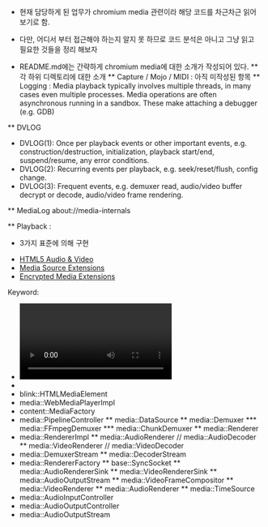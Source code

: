 * 현재 담당하게 된 업무가 chromium media 관련이라 해당 코드를 차근차근 읽어 보기로 함.
* 다만, 어디서 부터 접근해야 하는지 알지 못 하므로 코드 분석은 아니고 그냥 읽고 필요한 것들을 정리 해보자


* README.md에는 간략하게 chromium media에 대한 소개가 작성되어 있다. 
** 각 하위 디렉토리에 대한 소개
** Capture / Mojo / MIDI : 아직 미작성된 항목
** Logging : 
Media playback typically involves multiple threads, in many cases even multiple processes. 
Media operations are often asynchronous running in a sandbox. 
These make attaching a debugger (e.g. GDB)

** DVLOG
* DVLOG(1): Once per playback events or other important events, e.g.
  construction/destruction, initialization, playback start/end, suspend/resume,
  any error conditions.
* DVLOG(2): Recurring events per playback, e.g. seek/reset/flush, config change.
* DVLOG(3): Frequent events, e.g. demuxer read, audio/video buffer decrypt or
  decode, audio/video frame rendering.
  
** MediaLog
about://media-internals

** Playback : 

- 3가지 표준에 의해 구현
* [HTML5 Audio & Video](https://dev.w3.org/html5/spec-author-view/video.html)
* [Media Source Extensions](https://www.w3.org/TR/media-source/)
* [Encrypted Media Extensions](https://www.w3.org/TR/encrypted-media/)

Keyword: 
  * <video> 
  * <audio> 
  * blink::HTMLMediaElement
  * media::WebMediaPlayerImpl
  * content::MediaFactory
  * media::PipelineController
    ** media::DataSource
    ** media::Demuxer
      *** media::FFmpegDemuxer
      *** media::ChunkDemuxer
    ** media::Renderer
  * media::RendererImpl
    ** media::AudioRenderer // media::AudioDecoder
    ** media::VideoRenderer // media::VideoDecoder
  * media::DemuxerStream
    ** media::DecoderStream
  * media::RendererFactory
    ** base::SyncSocket
    ** media::AudioRendererSink
    ** media::VideoRendererSink
    ** media::AudioOutputStream
    ** media::VideoFrameCompositor
    ** media::VideoRenderer
    ** media::AudioRenderer
    ** media::TimeSource
  * media::AudioInputController
  * media::AudioOutputController
  * media::AudioOutputStream

